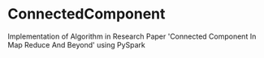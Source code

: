 # ConnectedComponent
Implementation of Algorithm in Research Paper 'Connected Component In Map Reduce And Beyond' using PySpark
